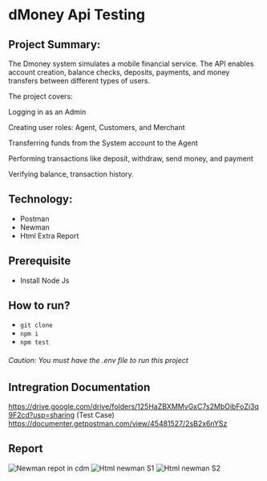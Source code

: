 # dMoney Api Testing 

## Project Summary:
The Dmoney system simulates a mobile financial service. The API enables account creation, balance checks, deposits, payments, and money transfers between different types of users.

The project covers:

Logging in as an Admin

Creating user roles: Agent, Customers, and Merchant

Transferring funds from the System account to the Agent

Performing transactions like deposit, withdraw, send money, and payment

Verifying balance, transaction history.

## Technology:
- Postman
- Newman
- Html Extra Report

## Prerequisite
- Install Node Js

## How to run?
- ``` git clone ```
- ``` npm i ```
- ``` npm test ```

###### Caution: You must have the .env file to run this project 

## Intregration Documentation
https://drive.google.com/drive/folders/125HaZBXMMvGxC7s2MbOibFoZi3q9F2cd?usp=sharing (Test Case)
https://documenter.getpostman.com/view/45481527/2sB2x6nYSz


## Report
![Newman repot in cdm](https://github.com/user-attachments/assets/3eb26fa3-bc76-4cc4-b8bf-63251dac8193)
![Html newman S1](https://github.com/user-attachments/assets/a72f230d-f58f-4077-880b-4ae168206f5c)
![Html newman S2](https://github.com/user-attachments/assets/7728a2a3-213c-4eb0-8a45-0bcffc265b29)


